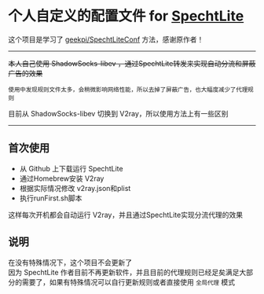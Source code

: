 # 个人自定义的配置文件 for [SpechtLite](https://github.com/zhuhaow/SpechtLite)

这个项目是学习了 [geekpi/SpechtLiteConf](https://github.com/geekpi/SpechtLiteConf)  方法，感谢原作者！

***
~~本人自己使用 ShadowSocks-libev ，通过SpechtLite转发来实现自动分流和屏蔽广告的效果~~

`使用中发现规则文件太多，会稍微影响网络性能，所以去掉了屏蔽广告，也大幅度减少了代理规则`

目前从 ShadowSocks-libev 切换到 V2ray，所以使用方法上有一些区别
***

## 首次使用

- 从 Github 上下载运行 SpechtLite
- 通过Homebrew安装 V2ray
- 根据实际情况修改 v2ray.json和plist
- 执行runFirst.sh脚本

这样每次开机都会自动运行 V2ray，并且通过SpechtLite实现分流代理的效果

## 说明

在没有特殊情况下，这个项目不会更新了  
因为 SpechtLite 作者目前不再更新软件，并且目前的代理规则已经足矣满足大部分的需要了，如果有特殊情况可以自行更新规则或者直接使用 `全局代理` 模式